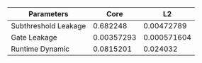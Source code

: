 | Parameters | Core | L2 |
| --- | --- | --- |
| Subthreshold Leakage | 0.682248 | 0.00472789 |
| Gate Leakage | 0.00357293 | 0.000571604 |
| Runtime Dynamic | 0.0815201 | 0.024032 |

